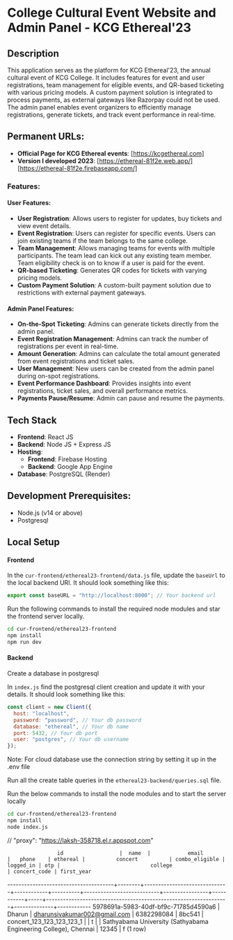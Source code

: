 # College Cultural Event Website and Admin Panel - KCG Ethereal'23

## Description

This application serves as the platform for KCG Ethereal'23, the annual cultural event of KCG College. It includes features for event and user registrations, team management for eligible events, and QR-based ticketing with various pricing models. A custom payment solution is integrated to process payments, as external gateways like Razorpay could not be used. The admin panel enables event organizers to efficiently manage registrations, generate tickets, and track event performance in real-time.

## Permanent URLs:

- **Official Page for KCG Ethereal events**: [https://kcgethereal.com]
- **Version I developed 2023**: [https://ethereal-81f2e.web.app/] [https://ethereal-81f2e.firebaseapp.com/]

### Features:

#### User Features:

- **User Registration**: Allows users to register for updates, buy tickets and view event details.
- **Event Registration**: Users can register for specific events. Users can join existing teams if the team belongs to the same college.
- **Team Management**: Allows managing teams for events with multiple participants. The team lead can kick out any existing team member. Team eligibility check is on to know if a user is paid for the event.
- **QR-based Ticketing**: Generates QR codes for tickets with varying pricing models.
- **Custom Payment Solution**: A custom-built payment solution due to restrictions with external payment gateways.

#### Admin Panel Features:

- **On-the-Spot Ticketing**: Admins can generate tickets directly from the admin panel.
- **Event Registration Management**: Admins can track the number of registrations per event in real-time.
- **Amount Generation**: Admins can calculate the total amount generated from event registrations and ticket sales.
- **User Management**: New users can be created from the admin panel during on-spot registrations.
- **Event Performance Dashboard**: Provides insights into event registrations, ticket sales, and overall performance metrics.
- **Payments Pause/Resume**: Admin can pause and resume the payments.

## Tech Stack

- **Frontend**: React JS
- **Backend**: Node JS + Express JS
- **Hosting**:
  - **Frontend**: Firebase Hosting
  - **Backend**: Google App Engine
- **Database**: PostgreSQL (Render)

## Development Prerequisites:

- Node.js (v14 or above)
- Postgresql

## Local Setup

#### Frontend

In the `cur-frontend/ethereal23-frontend/data.js` file, update the `baseUrl` to the local backend URl. It should look something like this:

```js
export const baseURL = "http://localhost:8000"; // Your backend url
```

Run the following commands to install the required node modules and star the frontend server locally.

```bash
cd cur-frontend/ethereal23-frontend
npm install
npm run dev
```

#### Backend

Create a database in postgresql

In `index.js` find the postgresql client creation and update it with your details. It should look something like this:

```js
const client = new Client({
  host: "localhost",
  password: "password", // Your db password
  database: "ethereal", // Your db name
  port: 5432, // Your db port
  user: "postgres", // Your db username
});
```

Note: For cloud database use the connection string by setting it up in the .env file

Run all the create table queries in the `ethereal23-backend/queries.sql` file.

Run the below commands to install the node modules and to start the server locally

```bash
cd cur-frontend/ethereal23-frontend
npm install
node index.js
```

// "proxy": "https://laksh-358718.el.r.appspot.com"

                    id                  |  name  |            email             |   phone    | ethereal |          concert          | combo_eligible | logged_in | otp |                             college                             | concert_code | first_year

--------------------------------------+--------+------------------------------+------------+----------+---------------------------+----------------+-----------+-----+-----------------------------------------------------------------+--------------+------------
5978691a-5983-40df-bf9c-71785d4590a6 | Dharun | dharunsivakumar002@gmail.com | 6382298084 | 8bc541 | concert_123_123_123_123_1 | | t | | Sathyabama University (Sathyabama Engineering College), Chennai | 12345 | f
(1 row)
